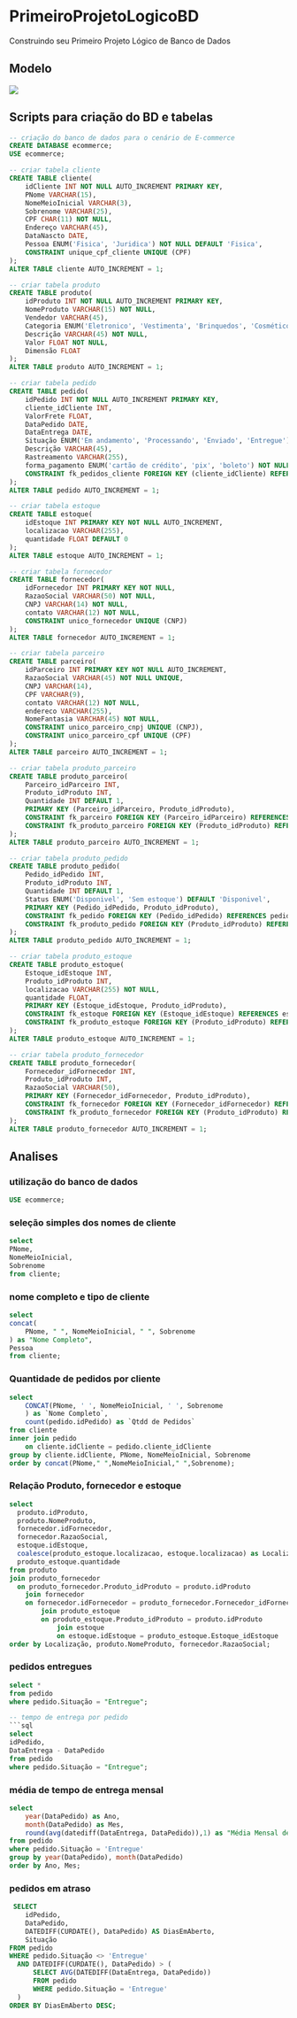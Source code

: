 # PrimeiroProjetoLogicoBD
Construindo seu Primeiro Projeto Lógico de Banco de Dados

## Modelo
![](https://github.com/thiagofs84/PrimeiroProjetoLogicoBD/blob/main/ModeloEcommerce.png)

## Scripts para criação do BD e tabelas

```sql
-- criação do banco de dados para o cenário de E-commerce
CREATE DATABASE ecommerce;
USE ecommerce;

-- criar tabela cliente
CREATE TABLE cliente(
    idCliente INT NOT NULL AUTO_INCREMENT PRIMARY KEY,
    PNome VARCHAR(15),
    NomeMeioInicial VARCHAR(3),
    Sobrenome VARCHAR(25),
    CPF CHAR(11) NOT NULL,
    Endereço VARCHAR(45),
    DataNascto DATE,
    Pessoa ENUM('Fisica', 'Juridica') NOT NULL DEFAULT 'Fisica',
    CONSTRAINT unique_cpf_cliente UNIQUE (CPF)
);
ALTER TABLE cliente AUTO_INCREMENT = 1;

-- criar tabela produto
CREATE TABLE produto(
    idProduto INT NOT NULL AUTO_INCREMENT PRIMARY KEY,
    NomeProduto VARCHAR(15) NOT NULL,
    Vendedor VARCHAR(45),
    Categoria ENUM('Eletronico', 'Vestimenta', 'Brinquedos', 'Cosméticos') NOT NULL,
    Descrição VARCHAR(45) NOT NULL,
    Valor FLOAT NOT NULL,
    Dimensão FLOAT
);
ALTER TABLE produto AUTO_INCREMENT = 1;

-- criar tabela pedido
CREATE TABLE pedido(
    idPedido INT NOT NULL AUTO_INCREMENT PRIMARY KEY,
    cliente_idCliente INT,
    ValorFrete FLOAT,
    DataPedido DATE,
    DataEntrega DATE,
    Situação ENUM('Em andamento', 'Processando', 'Enviado', 'Entregue') NOT NULL DEFAULT 'Processando',
    Descrição VARCHAR(45),
    Rastreamento VARCHAR(255),
    forma_pagamento ENUM('cartão de crédito', 'pix', 'boleto') NOT NULL DEFAULT 'cartão de crédito',
    CONSTRAINT fk_pedidos_cliente FOREIGN KEY (cliente_idCliente) REFERENCES cliente(idCliente)
);
ALTER TABLE pedido AUTO_INCREMENT = 1;

-- criar tabela estoque
CREATE TABLE estoque(
    idEstoque INT PRIMARY KEY NOT NULL AUTO_INCREMENT,
    localizacao VARCHAR(255),
    quantidade FLOAT DEFAULT 0
);
ALTER TABLE estoque AUTO_INCREMENT = 1;

-- criar tabela fornecedor
CREATE TABLE fornecedor(
    idFornecedor INT PRIMARY KEY NOT NULL,
    RazaoSocial VARCHAR(50) NOT NULL,
    CNPJ VARCHAR(14) NOT NULL,
    contato VARCHAR(12) NOT NULL,
    CONSTRAINT unico_fornecedor UNIQUE (CNPJ)
);
ALTER TABLE fornecedor AUTO_INCREMENT = 1;

-- criar tabela parceiro
CREATE TABLE parceiro(
    idParceiro INT PRIMARY KEY NOT NULL AUTO_INCREMENT,
    RazaoSocial VARCHAR(45) NOT NULL UNIQUE,
    CNPJ VARCHAR(14),
    CPF VARCHAR(9),
    contato VARCHAR(12) NOT NULL,
    endereco VARCHAR(255),
    NomeFantasia VARCHAR(45) NOT NULL,
    CONSTRAINT unico_parceiro_cnpj UNIQUE (CNPJ),
    CONSTRAINT unico_parceiro_cpf UNIQUE (CPF)
);
ALTER TABLE parceiro AUTO_INCREMENT = 1;

-- criar tabela produto_parceiro
CREATE TABLE produto_parceiro(
    Parceiro_idParceiro INT,
    Produto_idProduto INT,
    Quantidade INT DEFAULT 1,
    PRIMARY KEY (Parceiro_idParceiro, Produto_idProduto),
    CONSTRAINT fk_parceiro FOREIGN KEY (Parceiro_idParceiro) REFERENCES parceiro(idParceiro),
    CONSTRAINT fk_produto_parceiro FOREIGN KEY (Produto_idProduto) REFERENCES produto(idProduto)
);
ALTER TABLE produto_parceiro AUTO_INCREMENT = 1;

-- criar tabela produto_pedido
CREATE TABLE produto_pedido(
    Pedido_idPedido INT,
    Produto_idProduto INT,
    Quantidade INT DEFAULT 1,
    Status ENUM('Disponivel', 'Sem estoque') DEFAULT 'Disponivel',
    PRIMARY KEY (Pedido_idPedido, Produto_idProduto),
    CONSTRAINT fk_pedido FOREIGN KEY (Pedido_idPedido) REFERENCES pedido(idPedido),
    CONSTRAINT fk_produto_pedido FOREIGN KEY (Produto_idProduto) REFERENCES produto(idProduto)
);
ALTER TABLE produto_pedido AUTO_INCREMENT = 1;

-- criar tabela produto_estoque
CREATE TABLE produto_estoque(
    Estoque_idEstoque INT,
    Produto_idProduto INT,
    localizacao VARCHAR(255) NOT NULL,
    quantidade FLOAT,
    PRIMARY KEY (Estoque_idEstoque, Produto_idProduto),
    CONSTRAINT fk_estoque FOREIGN KEY (Estoque_idEstoque) REFERENCES estoque(idEstoque),
    CONSTRAINT fk_produto_estoque FOREIGN KEY (Produto_idProduto) REFERENCES produto(idProduto)
);
ALTER TABLE produto_estoque AUTO_INCREMENT = 1;

-- criar tabela produto_fornecedor
CREATE TABLE produto_fornecedor(
    Fornecedor_idFornecedor INT,
    Produto_idProduto INT,
    RazaoSocial VARCHAR(50),
    PRIMARY KEY (Fornecedor_idFornecedor, Produto_idProduto),
    CONSTRAINT fk_fornecedor FOREIGN KEY (Fornecedor_idFornecedor) REFERENCES fornecedor(idFornecedor),
    CONSTRAINT fk_produto_fornecedor FOREIGN KEY (Produto_idProduto) REFERENCES produto(idProduto)
);
ALTER TABLE produto_fornecedor AUTO_INCREMENT = 1;
```

## Analises

### utilização do banco de dados

```sql
USE ecommerce;
```

### seleção simples dos nomes de cliente

```sql
select
PNome,
NomeMeioInicial,
Sobrenome
from cliente;
```

### nome completo e tipo de cliente
```sql
select
concat(
	PNome, " ",	NomeMeioInicial, " ", Sobrenome
) as "Nome Completo",
Pessoa
from cliente;
```

### Quantidade de pedidos por cliente
```sql
select
    CONCAT(PNome, ' ', NomeMeioInicial, ' ', Sobrenome
    ) as `Nome Completo`,
    count(pedido.idPedido) as `Qtdd de Pedidos`
from cliente
inner join pedido 
    on cliente.idCliente = pedido.cliente_idCliente
group by cliente.idCliente, PNome, NomeMeioInicial, Sobrenome
order by concat(PNome," ",NomeMeioInicial," ",Sobrenome);
```

### Relação Produto, fornecedor e estoque
```sql
select
  produto.idProduto,
  produto.NomeProduto,
  fornecedor.idFornecedor,
  fornecedor.RazaoSocial,
  estoque.idEstoque,
  coalesce(produto_estoque.localizacao, estoque.localizacao) as Localização,
  produto_estoque.quantidade
from produto
join produto_fornecedor
  on produto_fornecedor.Produto_idProduto = produto.idProduto
	join fornecedor
	on fornecedor.idFornecedor = produto_fornecedor.Fornecedor_idFornecedor
		join produto_estoque
		on produto_estoque.Produto_idProduto = produto.idProduto
			join estoque
			on estoque.idEstoque = produto_estoque.Estoque_idEstoque
order by Localização, produto.NomeProduto, fornecedor.RazaoSocial;
```

### pedidos entregues
```sql
select *
from pedido
where pedido.Situação = "Entregue";

-- tempo de entrega por pedido
```sql
select
idPedido,
DataEntrega - DataPedido
from pedido
where pedido.Situação = "Entregue";
```

### média de tempo de entrega mensal
```sql
select 
    year(DataPedido) as Ano,
    month(DataPedido) as Mes,
    round(avg(datediff(DataEntrega, DataPedido)),1) as "Média Mensal de Tempo de Entrega"
from pedido
where pedido.Situação = 'Entregue'
group by year(DataPedido), month(DataPedido)
order by Ano, Mes;
```

### pedidos em atraso
```sql
 SELECT 
    idPedido,
    DataPedido,
    DATEDIFF(CURDATE(), DataPedido) AS DiasEmAberto,
    Situação
FROM pedido
WHERE pedido.Situação <> 'Entregue'
  AND DATEDIFF(CURDATE(), DataPedido) > (
      SELECT AVG(DATEDIFF(DataEntrega, DataPedido))
      FROM pedido
      WHERE pedido.Situação = 'Entregue'
  )
ORDER BY DiasEmAberto DESC;
```







